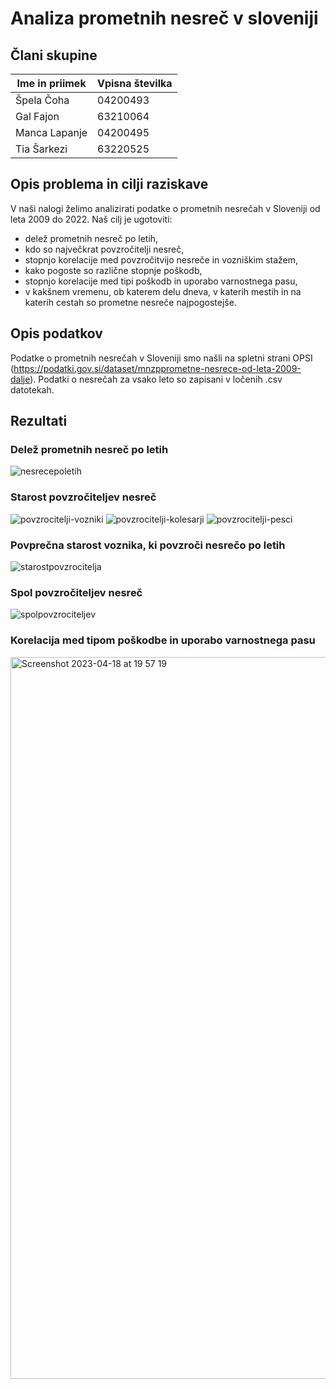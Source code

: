 # Analiza prometnih nesreč v sloveniji

## Člani skupine

| Ime in priimek | Vpisna številka |
| -------------- | --------------- |
| Špela Čoha | 04200493 |
| Gal Fajon | 63210064 |
| Manca Lapanje | 04200495 |
| Tia Šarkezi | 63220525 |

## Opis problema in cilji raziskave

V naši nalogi želimo analizirati podatke o prometnih nesrečah v Sloveniji od leta 2009 do 2022. Naš cilj je ugotoviti:

- delež prometnih nesreč po letih,
- kdo so največkrat povzročitelji nesreč,
- stopnjo korelacije med povzročitvijo nesreče in vozniškim stažem,
- kako pogoste so različne stopnje poškodb,
- stopnjo korelacije med tipi poškodb in uporabo varnostnega pasu,
- v kakšnem vremenu, ob katerem delu dneva, v katerih mestih in na katerih cestah so prometne nesreče najpogostejše.

## Opis podatkov

Podatke o prometnih nesrečah v Sloveniji smo našli na spletni strani OPSI (https://podatki.gov.si/dataset/mnzpprometne-nesrece-od-leta-2009-dalje).
Podatki o nesrečah za vsako leto so zapisani v ločenih .csv datotekah.

## Rezultati

### Delež prometnih nesreč po letih
![nesrecepoletih](https://user-images.githubusercontent.com/104381957/232863052-f6a00135-ee40-4993-8520-dc75323c9a94.jpg)


### Starost povzročiteljev nesreč
![povzrocitelji-vozniki](https://user-images.githubusercontent.com/104381957/232863114-bbccc225-3c30-49fe-8909-9070b79881bd.jpg)
![povzrocitelji-kolesarji](https://user-images.githubusercontent.com/104381957/232863105-d55ad431-9f48-44b0-8e0e-b5ffa3c3ee42.jpg)
![povzrocitelji-pesci](https://user-images.githubusercontent.com/104381957/232863112-164e015b-0fdc-48b9-a3e2-4461074b9a93.jpg)


### Povprečna starost voznika, ki povzroči nesrečo po letih
![starostpovzrocitelja](https://user-images.githubusercontent.com/104381957/232863154-70e19ddb-0fd5-418c-8282-e90cf4b18d36.jpg)


### Spol povzročiteljev nesreč
![spolpovzrociteljev](https://user-images.githubusercontent.com/104381957/232863162-ee0722d1-4c9b-4f9f-aa59-2a285e9b42f7.jpg)


### Korelacija med tipom poškodbe in uporabo varnostnega pasu
<img width="1155" alt="Screenshot 2023-04-18 at 19 57 19" src="https://user-images.githubusercontent.com/104381957/232863453-509b3c2f-d3d6-4982-a1b9-1e7afc2f1308.png">

